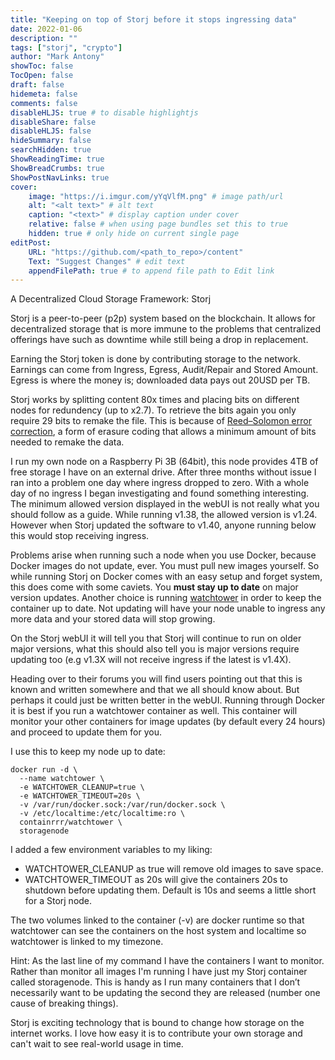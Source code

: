 ```yaml
---
title: "Keeping on top of Storj before it stops ingressing data"
date: 2022-01-06
description: ""
tags: ["storj", "crypto"]
author: "Mark Antony"
showToc: false
TocOpen: false
draft: false
hidemeta: false
comments: false
disableHLJS: true # to disable highlightjs
disableShare: false
disableHLJS: false
hideSummary: false
searchHidden: true
ShowReadingTime: true
ShowBreadCrumbs: true
ShowPostNavLinks: true
cover:
    image: "https://i.imgur.com/yYqVlfM.png" # image path/url
    alt: "<alt text>" # alt text
    caption: "<text>" # display caption under cover
    relative: false # when using page bundles set this to true
    hidden: true # only hide on current single page
editPost:
    URL: "https://github.com/<path_to_repo>/content"
    Text: "Suggest Changes" # edit text
    appendFilePath: true # to append file path to Edit link
---
```


A Decentralized Cloud Storage Framework: Storj

Storj is a peer-to-peer (p2p) system based on the blockchain. It allows for decentralized storage that is more immune to the problems that centralized offerings have such as downtime while still being a drop in replacement.

Earning the Storj token is done by contributing storage to the network. Earnings can come from Ingress, Egress, Audit/Repair and Stored Amount. Egress is where the money is; downloaded data pays out 20USD per TB.

Storj works by splitting content 80x times and placing bits on different nodes for redundency (up to x2.7). To retrieve the bits again you only require 29 bits to remake the file. This is because of [Reed–Solomon error correction](https://en.wikipedia.org/wiki/Reed%E2%80%93Solomon_error_correction), a form of erasure coding that allows a minimum amount of bits needed to remake the data.

I run my own node on a Raspberry Pi 3B (64bit), this node provides 4TB of free storage I have on an external drive. After three months without issue I ran into a problem one day where ingress dropped to zero. With a whole day of no ingress I began investigating and found something interesting. The minimum allowed version displayed in the webUI is not really what you should follow as a guide. While running v1.38, the allowed version is v1.24. However when Storj updated the software to v1.40, anyone running below this would stop receiving ingress.

Problems arise when running such a node when you use Docker, because Docker images do not update, ever. You must pull new images yourself. So while running Storj on Docker comes with an easy setup and forget system, this does come with some caviets. You **must stay up to date** on major version updates. Another choice is running [watchtower](https://containrrr.dev/watchtower/) in order to keep the container up to date. Not updating will have your node unable to ingress any more data and your stored data will stop growing.

On the Storj webUI it will tell you that Storj will continue to run on older major versions, what this should also tell you is major versions require updating too (e.g v1.3X will not receive ingress if the latest is v1.4X).

Heading over to their forums you will find users pointing out that this is known and written somewhere and that we all should know about. But perhaps it could just be written better in the webUI. Running through Docker it is best if you run a watchtower container as well. This container will monitor your other containers for image updates (by default every 24 hours) and proceed to update them for you.

I use this to keep my node up to date:

    docker run -d \
      --name watchtower \
      -e WATCHTOWER_CLEANUP=true \
      -e WATCHTOWER_TIMEOUT=20s \
      -v /var/run/docker.sock:/var/run/docker.sock \
      -v /etc/localtime:/etc/localtime:ro \
      containrrr/watchtower \
      storagenode

I added a few environment variables to my liking:

* WATCHTOWER_CLEANUP as true will remove old images to save space.
* WATCHTOWER_TIMEOUT as 20s will give the containers 20s to shutdown before updating them. Default is 10s and seems a little short for a Storj node.

The two volumes linked to the container (-v) are docker runtime so that watchtower can see the containers on the host system and localtime so watchtower is linked to my timezone.

Hint: As the last line of my command I have the containers I want to monitor. Rather than monitor all images I'm running I have just my Storj container called storagenode. This is handy as I run many containers that I don’t necessarily want to be updating the second they are released (number one cause of breaking things).

Storj is exciting technology that is bound to change how storage on the internet works. I love how easy it is to contribute your own storage and can't wait to see real-world usage in time.
